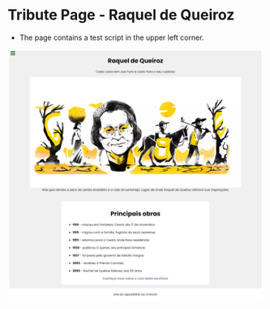 # Tribute Page - Raquel de Queiroz

* The page contains a test script in the upper left corner.

[<img src="./imagem-projeto.png" alt="Imagem projeto">](https://paulpessoa.github.io/tribute-page)

